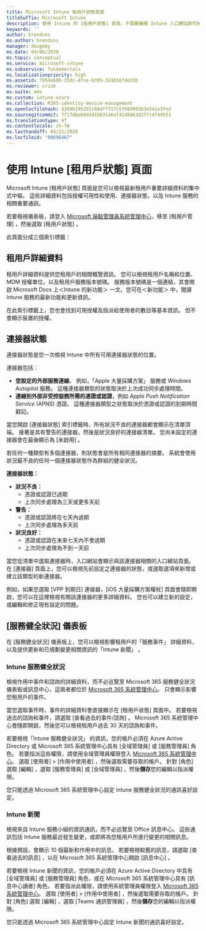 ```yaml
---
title: Microsoft Intune 租用戶狀態頁面
titleSuffix: Microsoft Intune
description: 使用 Intune 的 [租用戶狀態] 頁面，不需要離開 Intune 入口網站即可檢視重要的租用戶詳細資料
keywords: ''
author: brenduns
ms.author: brenduns
manager: dougeby
ms.date: 04/06/2020
ms.topic: conceptual
ms.service: microsoft-intune
ms.subservice: fundamentals
ms.localizationpriority: high
ms.assetid: 7954a686-25dc-4fce-b395-324816f46d3b
ms.reviewer: crisk
ms.suite: ems
ms.custom: intune-azure
ms.collection: M365-identity-device-management
ms.openlocfilehash: d309b295281c88dff717c5f609905b3e541e3fed
ms.sourcegitcommit: 7f17d6eb9dd41b031a6af4148863d2ffc4f49551
ms.translationtype: HT
ms.contentlocale: zh-TW
ms.lasthandoff: 04/21/2020
ms.locfileid: "80696467"
---
```

# <a name="use-the-intune-tenant-status-page"></a>使用 Intune [租用戶狀態] 頁面
Microsoft Intune [租用戶狀態] 頁面是您可以檢視最新租用戶重要詳細資料的集中式中樞。 這些詳細資料包括授權可用性和使用、連接器狀態，以及 Intune 服務的相關重要通訊。  

若要檢視儀表板，請登入 [Microsoft 端點管理員系統管理中心](https://go.microsoft.com/fwlink/?linkid=2109431)，移至 [租用戶管理]  ，然後選取 [租用戶狀態]  。

此頁面分成三個索引標籤：

## <a name="tenant-details"></a>租用戶詳細資料
租用戶詳細資料提供您租用戶的相關概覽資訊。 您可以檢視租用戶名稱和位置、MDM 授權單位，以及租用戶服務版本號碼。 服務版本號碼是一個連結，其會開啟 Microsoft Docs 上＜Intune 的新功能＞  一文。您可在＜新功能＞  中，閱讀 Intune 服務的最新功能和更新資訊。  

在此索引標籤上，您也會找到可用授權及指派給使用者的數目等基本資訊。 但不會顯示裝置的授權。

## <a name="connector-status"></a>連接器狀態
連接器狀態是您一次檢視 Intune 中所有可用連接器狀態的位置。  

連接器包括：
- **您設定的外部服務連線**。 例如，「Apple 大量採購方案」  服務或 *Windows Autopilot* 服務。  這種連接器類型的狀態取決於上次成功同步處理時間。
- **連線到外部非受控服務所需的憑證或認證**，例如 *Apple Push Notification Service* (APNS) 憑證。 這種連接器類型之狀態取決於憑證或認證的到期時間戳記。  

當您開啟 [連接器狀態]  索引標籤時，所有狀況不良的連接器都會顯示在清單頂端。 接著是具有警告的連接器，然後是狀況良好的連接器清單。 您尚未設定的連接器會在最後顯示為 [未啟用]  。

若任何一種類型有多個連接器，則狀態會是所有相同連接器的摘要。 系統會使用狀況最不良的任何一個連接器狀態作為群組的健全狀況。  

**連接器狀態：**
- **狀況不良：**
  - 憑證或認證已過期
  - 上次同步處理為三天或更多天前
- **警告：**
  - 憑證或認證將在七天內過期
  - 上次同步處理為多天前
- **狀況良好：**
  - 憑證或認證在未來七天內不會過期
  - 上次同步處理為不到一天前  

當您從清單中選取連接器時，入口網站會顯示與該連接器相關的入口網站頁面。 在 [連接器] 頁面上，您可以檢視先前設定之連接器的狀態，或選取選項來新增或建立該類型的新連接器。

例如，如果您選取 [VPP 到期日]  連接器，[iOS 大量採購方案權杖]  頁面會隨即開啟，您可以在這裡檢視有關該連接器的更多詳細資料。 您也可以建立新的設定，或編輯和修正現有設定的問題。

## <a name="service-health-dashboard"></a>[服務健全狀況] 儀表板  
在 [服務健全狀況] 儀表板上，您可以檢視影響租用戶的「服務事件」  詳細資料，以及提供更新和已規劃變更相關資訊的「Intune 新聞」  。

### <a name="intune-service-health"></a>Intune 服務健全狀況
檢視作用中事件和諮詢的詳細資料，而不必巡覽至 Microsoft 365 服務健全狀況儀表板或訊息中心，這兩者都位於 [Microsoft 365 系統管理中心](https://admin.microsoft.com)。 只會顯示影響您租用戶的事件。  

當您選取事件時，事件的詳細資料會直接顯示在 [租用戶狀態] 頁面中。 若要檢視過去的諮詢和事件，請選取 [查看過去的事件/諮詢]  。 Microsoft 365 系統管理中心會隨即開啟，然後您可以檢視租用戶過去 30 天的諮詢和事件。  

若要檢視「Intune 服務健全狀況」  的資訊，您的帳戶必須在 Azure Active Directory 或 Microsoft 365 系統管理中心具有 [全域管理員]  或 [服務管理員]  角色。 若要指派這些權限，請使用全域管理員權限登入 [Microsoft 365 系統管理中心](https://admin.microsoft.com)。 選取 [使用者] > [作用中使用者]  ，然後選取需要存取的帳戶。 針對 [角色] 選取 [編輯]  ，選取 [服務管理員]  或 [全域管理員]  ，然後**儲存**您的編輯以指派權限。  

您只能透過 Microsoft 365 系統管理中心設定 Intune 服務健全狀況的通訊喜好設定。

### <a name="intune-news"></a>Intune 新聞  
檢視來自 Intune 服務小組的資訊通訊，而不必巡覽至 Office 訊息中心。 這些通訊包括 Intune 服務最近發生變更，或即將為您租用戶所進行變更的相關訊息。  

根據預設，會顯示 10 個最新和作用中的訊息。 若要檢視較舊的訊息，請選取 [查看過去的訊息]  ，以在 Microsoft 365 系統管理中心開啟 [訊息中心]  。  

若要檢視 Intune 新聞的資訊，您的帳戶必須在 Azure Active Directory 中具有 [全域管理員]  或 [服務管理員]  角色，或在 Microsoft 365 系統管理中心具有 [訊息中心讀者]  角色。  若要指派此權限，請使用系統管理員權限登入 [Microsoft 365 系統管理中心](https://admin.microsoft.com)。 選取 [使用者] > [作用中使用者]  ，然後選取需要存取的帳戶。 針對 [角色]  選取 [編輯]  ，選取 [Teams 通訊管理員]  ，然後**儲存**您的編輯以指派權限。  

您只能透過 Microsoft 365 系統管理中心設定 Intune 新聞的通訊喜好設定。
